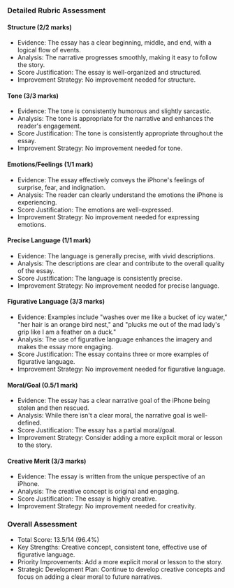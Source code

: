 ### Detailed Rubric Assessment

#### Structure (2/2 marks)

- Evidence: The essay has a clear beginning, middle, and end, with a logical flow of events.
- Analysis: The narrative progresses smoothly, making it easy to follow the story.
- Score Justification: The essay is well-organized and structured.
- Improvement Strategy: No improvement needed for structure.

#### Tone (3/3 marks)

- Evidence: The tone is consistently humorous and slightly sarcastic.
- Analysis: The tone is appropriate for the narrative and enhances the reader's engagement.
- Score Justification: The tone is consistently appropriate throughout the essay.
- Improvement Strategy: No improvement needed for tone.

#### Emotions/Feelings (1/1 mark)

- Evidence: The essay effectively conveys the iPhone's feelings of surprise, fear, and indignation.
- Analysis: The reader can clearly understand the emotions the iPhone is experiencing.
- Score Justification: The emotions are well-expressed.
- Improvement Strategy: No improvement needed for expressing emotions.

#### Precise Language (1/1 mark)

- Evidence: The language is generally precise, with vivid descriptions.
- Analysis: The descriptions are clear and contribute to the overall quality of the essay.
- Score Justification: The language is consistently precise.
- Improvement Strategy: No improvement needed for precise language.

#### Figurative Language (3/3 marks)

- Evidence: Examples include "washes over me like a bucket of icy water," "her hair is an orange bird nest," and "plucks me out of the mad lady's grip like I am a feather on a duck."
- Analysis: The use of figurative language enhances the imagery and makes the essay more engaging.
- Score Justification: The essay contains three or more examples of figurative language.
- Improvement Strategy: No improvement needed for figurative language.

#### Moral/Goal (0.5/1 mark)

- Evidence: The essay has a clear narrative goal of the iPhone being stolen and then rescued.
- Analysis: While there isn't a clear moral, the narrative goal is well-defined.
- Score Justification: The essay has a partial moral/goal.
- Improvement Strategy: Consider adding a more explicit moral or lesson to the story.

#### Creative Merit (3/3 marks)

- Evidence: The essay is written from the unique perspective of an iPhone.
- Analysis: The creative concept is original and engaging.
- Score Justification: The essay is highly creative.
- Improvement Strategy: No improvement needed for creativity.

### Overall Assessment

- Total Score: 13.5/14 (96.4%)
- Key Strengths: Creative concept, consistent tone, effective use of figurative language.
- Priority Improvements: Add a more explicit moral or lesson to the story.
- Strategic Development Plan: Continue to develop creative concepts and focus on adding a clear moral to future narratives.
